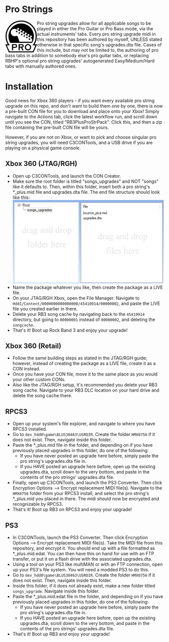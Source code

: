 # Pro Strings
<img src="../dependencies/progtr.png" width="20%" height="20%" align="left"> Pro string upgrades allow for all applicable songs to be played in either the Pro Guitar or Pro Bass mode, via the actual instruments' tabs. Every pro string upgrade midi in this repository has been authored by myself, UNLESS stated otherwise in that specific song's upgrades.dta file. Cases of this include, but may not be limited to, the authoring of pro bass tabs in addition to somebody else's pro guitar tabs, or replacing RBHP's optional pro string upgrades' autogenerated Easy/Medium/Hard tabs with manually authored ones.

# Installation
Good news for Xbox 360 players - if you want every available pro string upgrade on this repo, and don't want to build them one by one, there is now a pre-built CON file for you to download and place onto your Xbox! Simply navigate to the Actions tab, click the latest workflow run, and scroll down until you see the CON, titled "RB3PlusProStrPack". Click this, and then a zip file containing the pre-built CON file will be yours.

However, if you are not on Xbox, or want to pick and choose singular pro string upgrades, you will need C3CONTools, and a USB drive if you are playing on a physical game console.

## Xbox 360 (JTAG/RGH)
- Open up C3CONTools, and launch the CON Creator.
- Make sure the root folder is titled "songs_upgrades" and NOT "songs" like it defaults to. Then, within this folder, insert both a pro string's *_plus.mid file and upgrades.dta file. The end file structure should look like this: ![example_CON_structure](../dependencies/example_CON.PNG?raw=true "Example CON structure")
- Name the package whatever you like, then create the package as a LIVE file.
- On your JTAG/RGH Xbox, open the File Manager. Navigate to ```Hdd1/Content/0000000000000000/45410914/00000002```, and paste the LIVE file you created earlier in there.
- Delete your RB3 song cache by navigating back to the ```45410914``` directory, but going to ```00000001``` instead of ```00000002```, and deleting the ```songcache```.
- That's it! Boot up Rock Band 3 and enjoy your upgrade!

## Xbox 360 (Retail)
- Follow the same building steps as stated in the JTAG/RGH guide; however, instead of creating the package as a LIVE file, create it as a CON instead.
- Once you have your CON file, move it to the same place as you would your other custom CONs.
- Also like the JTAG/RGH setup, it's recommended you delete your RB3 song cache. Navigate to your RB3 DLC location on your hard drive and delete the song cache there.

## RPCS3
- Open up your system's file explorer, and navigate to where you have RPCS3 installed. 
- Go to ```dev_hdd0\game\BLUS30463\USRDIR```. Create the folder ```HMX0756``` if it does not exist. Then, navigate inside this folder.
- Paste the *_plus.mid file in the folder, and depending on if you have previously placed upgrades in this folder, do one of the following:
  - If you have never posted an upgrade here before, simply paste the pro string's upgrades.dta file in.
  - If you HAVE posted an upgrade here before, open up the existing upgrades.dta, scroll down to the very bottom, and paste in the contents of the pro strings' upgrades.dta file.
- Finally, open up C3CONTools, and launch the PS3 Converter. Then click Encryption Options --> Encrypt replacement MIDI file(s). Navigate to the ```HMX0756``` folder from your RPCS3 install, and select the pro string's *_plus.mid you placed in there. The midi should now be encrypted and recognizable by RPCS3.
- That's it! Boot up RB3 on RPCS3 and enjoy your upgrade!

## PS3
- In C3CONTools, launch the PS3 Converter. Then click Encryption Options --> Encrypt replacement MIDI file(s). Take the MIDI file from this repository, and encrypt it. You should end up with a file formatted as *_plus.mid.edat. You can then have this on hand for use with an FTP transfer, or put it on a flash drive with the associated upgrades.dta.
- Using a tool on your PS3 like multiMAN or with an FTP connection, open up your PS3's file system. You will need a modded PS3 to do this.
- Go to ```dev_hdd0\game\BLUS30463\USRDIR```. Create the folder ```HMX0756``` if it does not exist. Then, navigate inside this folder.
- Inside this folder, if it does not already exist, make a new folder titled ```songs_upgrade```. Navigate inside this folder.
- Paste the *_plus.mid.edat file in the folder, and depending on if you have previously placed upgrades in this folder, do one of the following:
  - If you have never posted an upgrade here before, simply paste the pro string's upgrades.dta file in.
  - If you HAVE posted an upgrade here before, open up the existing upgrades.dta, scroll down to the very bottom, and paste in the contents of the pro strings' upgrades.dta file.
- That's it! Boot up RB3 and enjoy your upgrade!
